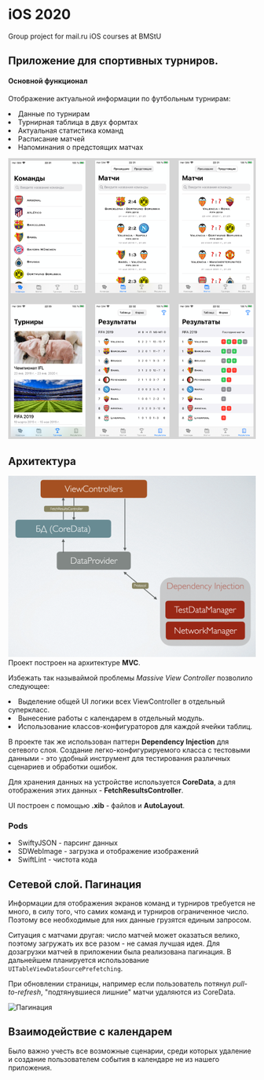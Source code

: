 # iOS 2020
Group project for mail.ru iOS courses at BMStU

## Приложение для спортивных турниров.

#### Основной функционал
Отображение актуальной информации по футбольным турнирам:
<li>
Данные по турнирам
<li>
Турнирная таблица в двух формтах
<li>
Актуальная статистика команд
<li>
Расписание матчей
<li>
Напоминания о предстоящих матчах 
 
 ![Скриншоты](https://github.com/LDDmarc/LocalFootball/blob/daria/LocalFootball/Presentation/screens.png)

 ## Архитектура
 ![Архитектура](https://github.com/LDDmarc/LocalFootball/blob/daria/LocalFootball/Presentation/Architecture.png)
Проект построен на архитектуре **MVC**. 

Избежать так называймой проблемы *Massive View Controller* позволило следующее:
<li>
 Выделение общей UI логики всех ViewController в отдельный суперкласс.
<li>
 Вынесение работы с календарем в отдельный модуль.
<li>
 Использование классов-конфигураторов для каждой ячейки таблиц.
 
 В проекте так же использован паттерн **Dependency Injection** для сетевого слоя. Создание легко-конфигурируемого класса с тестовыми данными - это удобный инструмент для тестирования различных сценариев и обработки ошибок.
 
 Для хранения данных на устройстве используется **CoreData**, а для отображения этих данных -  **FetchResultsController**.
 
 UI построен с помощью **.xib** - файлов и **AutoLayout**.

### Pods
<li> SwiftyJSON - парсинг данных
<li> SDWebImage - загрузка и отображение изображений
<li> SwiftLint - чистота кода
 
  ## Сетевой слой. Пагинация
Информации для отображения экранов команд и турниров требуется не много, в силу того, что самих команд и турниров ограниченное число. Поэтому все необходимые для них данные грузятся единым запросом. 

Ситуация с матчами другая: число матчей может оказаться велико, поэтому загружать их все разом - не самая лучшая идея. Для дозагрузки матчей в приложении была реализована пагинация. В дальнейшем планируется использование `UITableViewDataSourcePrefetching`.

При обновлении страницы, например если пользователь потянул *pull-to-refresh*, "подтянувшиеся лишние" матчи удаляются из CoreData.

 ![Пагинация](https://github.com/LDDmarc/LocalFootball/blob/daria/LocalFootball/Presentation/pagination.gif)
 
## Взаимодействие с календарем
Было важно учесть все возможные сценарии, среди которых удаление и создание пользователем события в календаре не из нашего приложения.  
